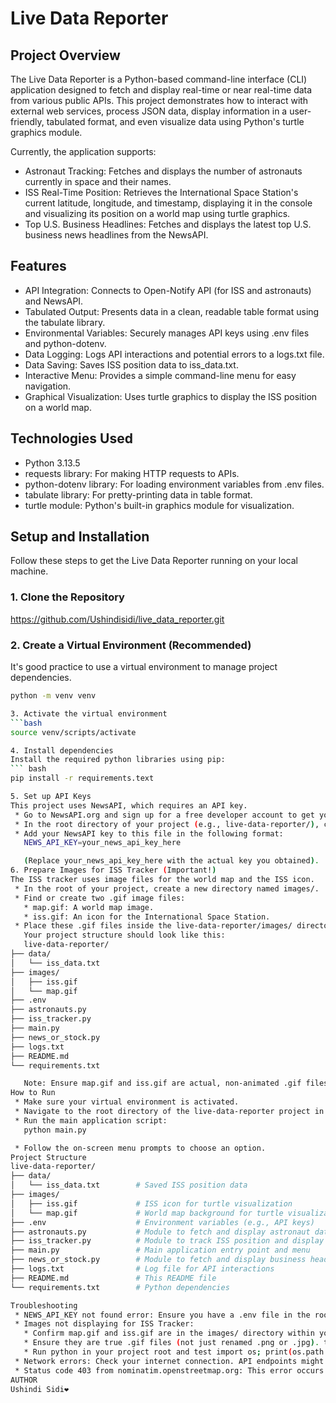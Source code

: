 # Live Data Reporter

## Project Overview

The Live Data Reporter is a Python-based command-line interface (CLI) application designed to fetch and display real-time or near real-time data from various public APIs. This project demonstrates how to interact with external web services, process JSON data, display information in a user-friendly, tabulated format, and even visualize data using Python's turtle graphics module.

Currently, the application supports:

* Astronaut Tracking: Fetches and displays the number of astronauts currently in space and their names.
* ISS Real-Time Position: Retrieves the International Space Station's current latitude, longitude, and timestamp, displaying it in the console and visualizing its position on a world map using turtle graphics.
* Top U.S. Business Headlines: Fetches and displays the latest top U.S. business news headlines from the NewsAPI.

## Features

* API Integration: Connects to Open-Notify API (for ISS and astronauts) and NewsAPI.
* Tabulated Output: Presents data in a clean, readable table format using the tabulate library.
* Environmental Variables: Securely manages API keys using .env files and python-dotenv.
* Data Logging: Logs API interactions and potential errors to a logs.txt file.
* Data Saving: Saves ISS position data to iss_data.txt.
* Interactive Menu: Provides a simple command-line menu for easy navigation.
* Graphical Visualization: Uses turtle graphics to display the ISS position on a world map.

## Technologies Used

* Python 3.13.5
* requests library: For making HTTP requests to APIs.
* python-dotenv library: For loading environment variables from .env files.
* tabulate library: For pretty-printing data in table format.
* turtle module: Python's built-in graphics module for visualization.

## Setup and Installation

Follow these steps to get the Live Data Reporter running on your local machine.

### 1. Clone the Repository

https://github.com/Ushindisidi/live_data_reporter.git

### 2. Create a Virtual Environment (Recommended)

It's good practice to use a virtual environment to manage project dependencies.

```bash
python -m venv venv

3. Activate the virtual environment
```bash
source venv/scripts/activate

4. Install dependencies
Install the required python libraries using pip:
``` bash
pip install -r requirements.text

5. Set up API Keys
This project uses NewsAPI, which requires an API key.
 * Go to NewsAPI.org and sign up for a free developer account to get your API key.
 * In the root directory of your project (e.g., live-data-reporter/), create a new file named .env.
 * Add your NewsAPI key to this file in the following format:
   NEWS_API_KEY=your_news_api_key_here

   (Replace your_news_api_key_here with the actual key you obtained).
6. Prepare Images for ISS Tracker (Important!)
The ISS tracker uses image files for the world map and the ISS icon.
 * In the root of your project, create a new directory named images/.
 * Find or create two .gif image files:
   * map.gif: A world map image.
   * iss.gif: An icon for the International Space Station.
 * Place these .gif files inside the live-data-reporter/images/ directory.
   Your project structure should look like this:
   live-data-reporter/
├── data/
│   └── iss_data.txt
├── images/
│   ├── iss.gif
│   └── map.gif
├── .env
├── astronauts.py
├── iss_tracker.py
├── main.py
├── news_or_stock.py
├── logs.txt
├── README.md
└── requirements.txt

   Note: Ensure map.gif and iss.gif are actual, non-animated .gif files, as the turtle module can be particular about image formats.
How to Run
 * Make sure your virtual environment is activated.
 * Navigate to the root directory of the live-data-reporter project in your terminal.
 * Run the main application script:
   python main.py

 * Follow the on-screen menu prompts to choose an option.
Project Structure
live-data-reporter/
├── data/
│   └── iss_data.txt        # Saved ISS position data
├── images/
│   ├── iss.gif             # ISS icon for turtle visualization
│   └── map.gif             # World map background for turtle visualization
├── .env                    # Environment variables (e.g., API keys)
├── astronauts.py           # Module to fetch and display astronaut data
├── iss_tracker.py          # Module to track ISS position and display on map
├── main.py                 # Main application entry point and menu
├── news_or_stock.py        # Module to fetch and display business headlines
├── logs.txt                # Log file for API interactions
├── README.md               # This README file
└── requirements.txt        # Python dependencies

Troubleshooting
 * NEWS_API_KEY not found error: Ensure you have a .env file in the root directory with NEWS_API_KEY=your_key inside it.
 * Images not displaying for ISS Tracker:
   * Confirm map.gif and iss.gif are in the images/ directory within your project root.
   * Ensure they are true .gif files (not just renamed .png or .jpg). turtle can be picky.
   * Run python in your project root and test import os; print(os.path.exists("images/map.gif")) to verify the path. Both should print True.
 * Network errors: Check your internet connection. API endpoints might also have rate limits or be temporarily down.
 * Status code 403 from nominatim.openstreetmap.org: This error occurs if the geocoder library is used without proper authentication or if the service is blocking requests. The current iss_tracker.py has this part commented out to avoid issues.
AUTHOR
Ushindi Sidi❤